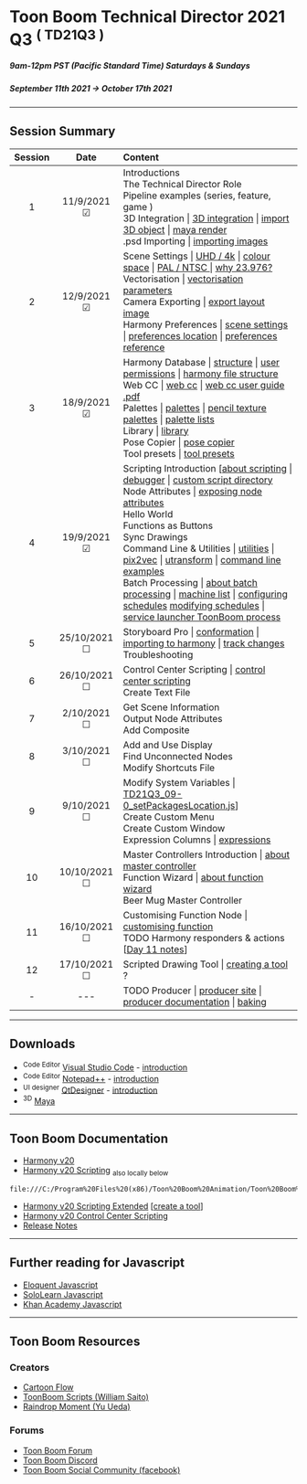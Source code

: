 # Toon Boom Technical Director 2021 Q3     <sup>( TD21Q3 )</sup>
##### 9am-12pm PST (Pacific Standard Time) Saturdays & Sundays
##### September 11th 2021 -> October 17th 2021
---
## Session Summary
| Session | Date | Content |
| :----:|:----:|:---|                                       
| 1 | 11/9/2021 &#9745; |Introductions <br>The Technical Director Role <br>Pipeline examples (series, feature, game )<br>3D Integration \|  [3D integration](https://docs.toonboom.com/help/harmony-20/premium/3d-integration/import-as-3d-object.html)  \|  [import 3D object](https://docs.toonboom.com/help/harmony-20/premium/3d-integration/import-as-3d-object.html)   \|  [maya render](https://docs.toonboom.com/help/harmony-20/premium/3d-integration/about-3d-integration.html) <br>.psd Importing \|  [importing images](https://docs.toonboom.com/help/harmony-20/premium/import/import-bitmap-image.html)                                     
| 2 | 12/9/2021 &#9745;|Scene Settings \|  [UHD / 4k](https://en.wikipedia.org/wiki/4K_resolution)   \|  [colour space](https://www.richardlackey.com/choosing-video-color-space/#:~:text=sRGB%20is%20a%20display%20referred,the%20same%20gamut%20as%20Rec.)     \|  [PAL / NTSC ](https://www.howtogeek.com/428987/whats-the-difference-between-ntsc-and-pal/#:~:text=Americans%20Use%20NTSC%3B%20Everybody%20Else,and%20parts%20of%20South%20America.) \| [why 23.976?](https://www.premiumbeat.com/blog/beginners-guide-to-frame-rates/#:~:text=23.976fps%2C%2029.97fps%2C%2059.94fps)<br>Vectorisation \|  [vectorisation parameters](https://docs.toonboom.com/help/harmony-20/premium/reference/dialog-box/vectorization-parameters-dialog-box.html)<br>Camera Exporting \|  [export layout image](https://docs.toonboom.com/help/harmony-20/premium/reference/dialog-box/export-layout-image-dialog-box.html?Highlight=layout%20camera) <br> Harmony Preferences \|  [scene settings](https://docs.toonboom.com/help/harmony-20/premium/reference/dialog-box/scene-settings-dialog-box.html)     \|  [preferences location](https://docs.toonboom.com/help/harmony-20/premium/preferences-guide/pref-file-location.html)    \|  [preferences reference](https://docs.toonboom.com/help/harmony-20/premium/preferences-guide/about-preference-reference.html)|                                        
| 3 | 18/9/2021 &#9745;|Harmony Database \|  [structure](https://docs.toonboom.com/help/harmony-20/premium/project-creation/about-database-structure.html)  \| [user permissions](https://docs.toonboom.com/help/harmony-21/control-center/control-center/user-type-restriction.html?Highlight=user%20permissions)  \| [ harmony file structure](https://docs.toonboom.com/help/harmony-21/premium/project-creation/about-file-structure.html)<br> Web CC  \| [web cc](https://docs.toonboom.com/help/harmony-15/premium/server/webcc/about-webcc.html) \| [web cc user guide .pdf](https://docs.toonboom.com/download/harmony/20.0/other/Harmony_20_WebCC_User_Guide.pdf)  <br> Palettes   \|  [palettes](https://docs.toonboom.com/help/harmony-20/premium/colour/about-palette.html)  \|  [pencil texture palettes](https://docs.toonboom.com/help/harmony-20/premium/drawing/about-pencil-texture-palettes.html) \| [palette lists](https://docs.toonboom.com/help/harmony-20/premium/colour/about-palette-lists.html) <br> Library \|  [library](https://docs.toonboom.com/help/harmony-20/advanced/library/about-library.html) <br>Pose Copier \|  [pose copier](https://learn.toonboom.com/modules/setting-the-pose-copier) <br>Tool presets   \|  [tool presets](https://docs.toonboom.com/help/harmony-20/premium/drawing/tool-presets.html?Highlight=tool%20presets)   
| 4 | 19/9/2021 &#9745;|  Scripting Introduction [[about scripting](https://docs.toonboom.com/help/harmony-20/premium/scripting/about-scripting.html?Highlight=qt)  \|  [debugger](https://docs.toonboom.com/help/harmony-20/premium/scripting/troubleshoot-script-error.html?Highlight=debugger)  \|  [custom script directory](https://docs.toonboom.com/help/harmony-20/premium/scripting/store-script-custom-folder.html?Highlight=TOONBOOM_GLOBAL_SCRIPT_LOCATION)<br> Node Attributes  \| [exposing node attributes](https://docs.toonboom.com/help/harmony-20/premium/scripting/show-node-attributes.html) <br> Hello World <br> Functions as Buttons <br>  Sync Drawings     <br> Command Line & Utilities \|  [utilities](https://docs.toonboom.com/help/harmony-20/premium/utilities/introduction-utilities.html) \| [pix2vec](https://docs.toonboom.com/help/harmony-20/premium/utilities/pix2vec-utility.html?Highlight=pix2vec)  \|  [utransform](https://docs.toonboom.com/help/harmony-20/premium/utilities/utransform-utility.html)  \|  [command line examples](./TD21Q3_CommandLine)     <br>Batch Processing  \| [about batch processing](https://docs.toonboom.com/help/harmony-20/installation/installation/batch/about-batch-processing.html) \| [machine list](https://docs.toonboom.com/help/harmony-20/installation/installation/batch/create-machine-list-file.html)  \| [configuring schedules](https://docs.toonboom.com/help/harmony-20/installation/installation/batch/about-batch-processing-schedule.html) [modifying schedules](https://docs.toonboom.com/help/harmony-20/installation/installation/batch/change-default-schedules.html?Highlight=setdef)   \| [service launcher ToonBoom process](https://docs.toonboom.com/help/harmony-20/installation/installation/tools/service-launcher/service-launcher-toonboom-process-tab.html)                   
| 5 | 25/10/2021 &#9744;| Storyboard Pro  \| [conformation](https://learn.toonboom.com/modules/board-conformation/topic/about-conformation) \| [importing to harmony](https://docs.toonboom.com/help/harmony-20/control-center/control-center/import-scene-control-center.html?Highlight=.dat) \| [track changes](https://docs.toonboom.com/help/storyboard-pro-6/storyboard/reference/dialogs/track-changes-window.html) <br> Troubleshooting 
| 6 | 26/10/2021 &#9744;|  Control Center Scripting  \| [control center scripting](https://docs.toonboom.com/help/harmony-20/scripting/dbscript/index.html) <br> Create Text File |
| 7 | 2/10/2021 &#9744;| Get Scene Information <br> Output Node Attributes <br> Add Composite
| 8 | 3/10/2021 &#9744;| Add and Use Display <br> Find Unconnected Nodes <br> Modify Shortcuts File
| 9 | 9/10/2021 &#9744;| Modify System Variables  \| [TD21Q3_09-0_setPackagesLocation.js](./TD21Q3_Scripts/TD21Q3_09-0_setPackagesLocation.js)] <br>Create Custom Menu<br> Create Custom Window<br>  Expression Columns   \|  [expressions](https://docs.toonboom.com/help/harmony-15/premium/motion-path/about-expression-column.html)   |
| 10 | 10/10/2021 &#9744;|  Master Controllers Introduction \|  [about master controller](https://docs.toonboom.com/help/harmony-20/premium/master-controller/about-master-controller.html?Highlight=master%20controllers) <br> Function Wizard \| [about function wizard](https://docs.toonboom.com/help/harmony-20/premium/master-controller/about-function-wizard.html)<br> Beer Mug Master Controller |
| 11 | 16/10/2021 &#9744;| Customising Function Node \|  [customising function](https://docs.toonboom.com/help/harmony-20/premium/master-controller/function-wizard-customize-function.html) <br> TODO Harmony responders & actions [[Day 11 notes](https://github.com/ToonTools/TD_Course_2021_Q2/tree/main/Notes#day-11)]|
| 12 | 17/10/2021 &#9744;| Scripted Drawing Tool  \|  [creating a tool](https://docs.toonboom.com/help/harmony-20/scripting/extended/tutorial-tool-creation.html) <br> ?
| - | --- | TODO Producer  \|  [producer site](https://www.toonboom.com/products/producer) \|  [producer documentation](https://docs.toonboom.com/help/producer-20/about/index.html) \|  [baking](https://docs.toonboom.com/help/producer-20/user-guide/about-send-harmony.html) ||

 - - - -
 
## Downloads
* <sup>Code Editor</sup> [Visual Studio Code](https://code.visualstudio.com/Download) -  [introduction](https://code.visualstudio.com/docs/introvideos/basics) 
* <sup>Code Editor</sup> [Notepad++](https://notepad-plus-plus.org/downloads/)  - [introduction](https://www.youtube.com/watch?v=FOfGv_c6ZrQ)
* <sup>UI designer</sup> [QtDesigner](https://build-system.fman.io/qt-designer-download) - [introduction](https://www.youtube.com/watch?v=0Po3tE9yUcU)
* <sup>3D</sup> [Maya](https://www.autodesk.com/products/maya/overview?us_oa=dotcom-us&us_si=727e9810-5071-45a2-9ef3-bc2fce6c60ce&us_st=maya&us_pt=MAYAUL)

 - - - -
 
## Toon Boom Documentation
* [Harmony v20](https://docs.toonboom.com/help/harmony-20/premium/book/index.html)
* [Harmony v20 Scripting](https://docs.toonboom.com/help/harmony-20/scripting/script/index.html)
<sub>also locally below</sub>
```
file:///C:/Program%20Files%20(x86)/Toon%20Boom%20Animation/Toon%20Boom%20Harmony%2020%20Premium/help/script/index.html
```
* [Harmony v20 Scripting Extended](https://docs.toonboom.com/help/harmony-20/scripting/extended/) [[create a tool](https://docs.toonboom.com/help/harmony-20/scripting/extended/tutorial-tool-creation.html)]
* [Harmony v20 Control Center Scripting](https://docs.toonboom.com/help/harmony-20/scripting/dbscript/index.html)
* [Release Notes](https://desk.toonboom.com/hc/en-us/categories/360002501214-Release-Notes)

 - - - -

## Further reading for Javascript

* [Eloquent Javascript](https://eloquentjavascript.net/)
* [SoloLearn Javascript](https://www.sololearn.com/learning/1024)
* [Khan Academy Javascript](https://www.khanacademy.org/computing/computer-programming/programming)
 - - - -
 
## Toon Boom Resources
### Creators
* [Cartoon Flow](http://www.cartoonflow.com/)
* [ToonBoom Scripts (William Saito)](https://toonboomscripts.wordpress.com/)
* [Raindrop Moment (Yu Ueda)](http://raindropmoment.com/harmony-script/)
### Forums
* [Toon Boom Forum](https://forums.toonboom.com/)
* [Toon Boom Discord](https://discord.gg/toonboom)
* [Toon Boom Social Community (facebook)](https://www.facebook.com/groups/21486806098/)




